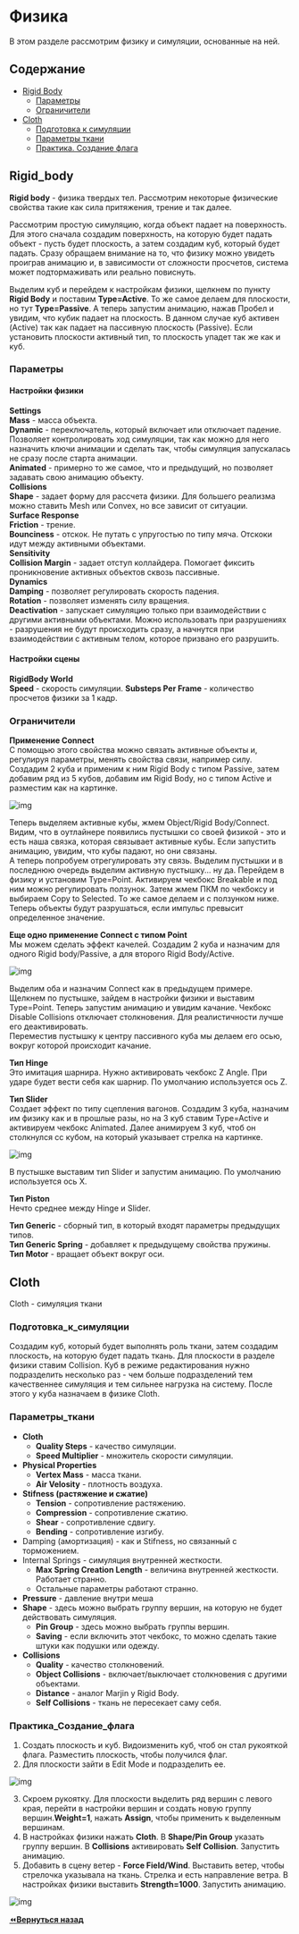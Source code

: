 # Физика

В этом разделе рассмотрим физику и симуляции, основанные на ней.

## Содержание

- [Rigid Body](#Rigid_body)
  - [Параметры](#Параметры)
  - [Ограничители](#Ограничители)
- [Cloth](#Cloth)
  - [Подготовка к симуляции](#Подготовка_к_симуляции)
  - [Параметры ткани](#Параметры_ткани)
  - [Практика. Создание флага](#Практика_Создание_флага)

## Rigid_body

**Rigid body** - физика твердых тел. Рассмотрим некоторые физические свойства такие как сила притяжения, трение и так далее.

Рассмотрим простую симуляцию, когда объект падает на поверхность. Для этого сначала создадим поверхность, на которую будет падать объект - пусть будет плоскость, а затем создадим куб, который будет падать. Сразу обращаем внимание на то, что физику можно увидеть проиграв анимацию и, в зависимости от сложности просчетов, система может подтормаживать или реально повиснуть.

Выделим куб и перейдем к настройкам физики, щелкнем по пункту **Rigid Body** и поставим **Type=Active**. То же самое делаем для плоскости, но тут **Type=Passive**. А теперь запустим анимацию, нажав Пробел и увидим, что кубик падает на плоскость. В данном случае куб активен (Active) так как падает на пассивную плоскость (Passive). Если установить плоскости активный тип, то плоскость упадет так же как и куб.

### Параметры

#### Настройки физики

**Settings**  
**Mass** - масса объекта.  
**Dynamic** - переключатель, который включает или отключает падение. Позволяет контролировать ход симуляции, так как можно для него назначить ключи анимации и сделать так, чтобы симуляция запускалась не сразу после старта анимации.  
**Animated** - примерно то же самое, что и предыдущий, но позволяет задавать свою анимацию объекту.  
**Collisions**  
**Shape** - задает форму для рассчета физики. Для большего реализма можно ставить Mesh или Convex, но все зависит от ситуации.  
**Surface Response**  
**Friction** - трение.  
**Bounciness** - отскок. Не путать с упругостью по типу мяча. Отскоки идут между активными объектами.  
**Sensitivity**  
**Collision Margin** - задает отступ коллайдера. Помогает фиксить проникновение активных объектов сквозь пассивные.  
**Dynamics**  
**Damping** - позволяет регулировать скорость падения.  
**Rotation** - позволяет изменять силу вращения.  
**Deactivation** - запускает симуляцию только при взаимодействии с другими активными объектами. Можно использовать при разрушениях - разрушения не будут происходить сразу, а начнутся при взаимодействии с активным телом, которое призвано его разрушить.  

#### Настройки сцены

**RigidBody World**  
**Speed** - скорость симуляции.
**Substeps Per Frame** - количество просчетов физики за 1 кадр.

### Ограничители

**Применение Connect**  
С помощью этого свойства можно связать активные объекты и, регулируя параметры, менять свойства связи, например силу.  
Создадим 2 куба и применим к ним Rigid Body с типом Passive, затем добавим ряд из 5 кубов, добавим им Rigid Body, но с типом Active и разместим как на картинке.

![img](01.png)

Теперь выделяем активные кубы, жмем Object/Rigid Body/Connect. Видим, что в оутлайнере появились пустышки со своей физикой - это и есть наша связка, которая связывает активные кубы. Если запустить анимацию, увидим, что кубы падают, но они связаны.  
А теперь попробуем отрегулировать эту связь. Выделим пустышки и в последнюю очередь выделим активную пустышку... ну да. Перейдем в физику и установим Type=Point. Активируем чекбокс Breakable и под ним можно регулировать ползунок. Затем жмем ПКМ по чекбоксу и выбираем Copy to Selected. То же самое делаем и с ползунком ниже.  
Теперь объекты будут разрушаться, если импульс превысит определенное значение.

**Еще одно применение Connect с типом Point**  
Мы можем сделать эффект качелей. Создадим 2 куба и назначим для одного Rigid body/Passive, а для второго Rigid Body/Active.

![img](02.png)

Выделим оба и назначим Connect как в предыдущем примере. Щелкнем по пустышке, зайдем в настройки физики и выставим Type=Point. Теперь запустим анимацию и увидим качание. Чекбокс Disable Collisions отключает столкновения. Для реалистичности лучше его деактивировать.  
Переместив пустышку к центру пассивного куба мы делаем его осью, вокруг которой происходит качание.

**Тип Hinge**  
Это имитация шарнира. Нужно активировать чекбокс Z Angle. При ударе будет вести себя как шарнир. По умолчанию используется ось Z.

**Тип Slider**  
Создает эффект по типу сцепления вагонов. Создадим 3 куба, назначим им физику как и в прошлые разы, но на 3 куб ставим Type=Active и активируем чекбокс Animated. Далее анимируем 3 куб, чтоб он столкнулся сс кубом, на который указывает стрелка на картинке.

![img](03.png)

В пустышке выставим тип Slider и запустим анимацию. По умолчанию используется ось X.

**Тип Piston**  
Нечто среднее между Hinge и Slider. 

**Тип Generic** - сборный тип, в который входят параметры предыдущих типов.  
**Тип Generic Spring** - добавляет к предыдущему свойства пружины.  
**Тип Motor** - вращает объект вокруг оси.

## Cloth

Cloth - симуляция ткани

### Подготовка_к_симуляции

Создадим куб, который будет выполнять роль ткани, затем создадим плоскость, на которую будет падать ткань. Для плоскости в разделе физики ставим Collision. Куб в режиме редактирования нужно подразделить несколько раз - чем больше подразделений тем качественнее симуляция и тем сильнее нагрузка на систему. После этого у куба назначаем в физике Cloth.

### Параметры_ткани

- **Cloth**
  - **Quality Steps** - качество симуляции.
  - **Speed Multiplier** - множитель скорости симуляции.
- **Physical Properties**
  - **Vertex Mass** - масса ткани.
  - **Air Velosity** - плотность воздуха.
- **Stifness (растяжение и сжатие)**
  - **Tension** - сопротивление растяжению.
  - **Compression** - сопротивление сжатию.
  - **Shear** - сопротивление сдвигу.
  - **Bending** - сопротивление изгибу.
- Damping (амортизация) - как и Stifness, но связанный с торможением.
- Internal Springs - симуляция внутренней жесткости.
  - **Max Spring Creation Length** - величина внутренней жесткости. Работает странно.
  - Остальные параметры работают странно.
- **Pressure** - давление внутри меша
- **Shape** - здесь можно выбрать группу вершин, на которую не будет действовать симуляция.
  - **Pin Group** - здесь можно выбрать группы вершин.
  - **Saving** - если включить этот чекбокс, то можно сделать такие штуки как подушки или одежду.
- **Collisions**
  - **Quality** - качество столкновений.
  - **Object Collisions** - включает/выключает столкновения с другими объектами.
  - **Distance** - аналог Marjin у Rigid Body.
  - **Self Collisions** - ткань не пересекает саму себя.

### Практика_Создание_флага

1. Создать плоскость и куб. Видоизменить куб, чтоб он стал рукояткой флага. Разместить плоскость, чтобы получился флаг.
2. Для плоскости зайти в Edit Mode и подразделить ее.

![img](04.png)

3. Скроем рукоятку. Для плоскости выделить ряд вершин с левого края, перейти в настройки вершин и создать новую группу вершин.**Weight=1**, нажать **Assign**, чтобы применить к выделенным вершинам.
4. В настройках физики нажать **Cloth**. В **Shape/Pin Group** указать группу вершин. В **Collisions** активировать **Self Collision**. Запустить анимацию.
5. Добавить в сцену ветер - **Force Field/Wind**. Выставить ветер, чтобы стрелочка указывала на ткань. Стрелка и есть направление ветра. В настройках физики выставить **Strength=1000**. Запустить анимацию.

![img](05.png)






[:rewind:**Вернуться назад**](../../../../README.md)